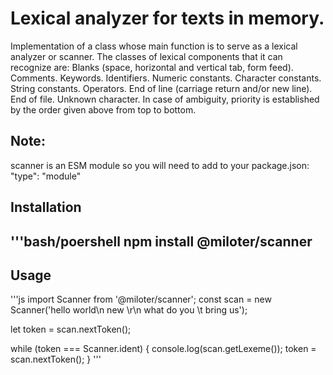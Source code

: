 # Lexical analyzer for texts in memory.

Implementation of a class whose main function is to
serve as a lexical analyzer or scanner.
The classes of lexical components that it can recognize are:
Blanks (space, horizontal and vertical tab, form feed).
    Comments.
    Keywords.
    Identifiers.
    Numeric constants.
    Character constants.
    String constants.
    Operators.
    End of line (carriage return and/or new line).
    End of file.
    Unknown character.
In case of ambiguity, priority is established
by the order given above from top to bottom.

## Note:
scanner is an ESM module so you will need to add to your package.json: "type": "module"

## Installation
'''bash/poershell
npm install @miloter/scanner
---

## Usage
'''js
import Scanner from '@miloter/scanner';
const scan = new Scanner('hello world\n new \r\n what do you \t bring us');

let token = scan.nextToken();

while (token === Scanner.ident) {
    console.log(scan.getLexeme());
    token = scan.nextToken();
}
'''
